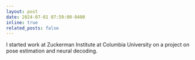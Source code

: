 ```yaml
---
layout: post
date: 2024-07-01 07:59:00-0400
inline: true
related_posts: false
---
```


I started work at Zuckerman Institute at Columbia University on a project on pose estimation and neural decoding.